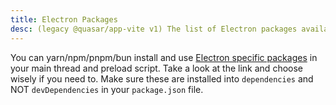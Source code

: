 ```yaml
---
title: Electron Packages
desc: (legacy @quasar/app-vite v1) The list of Electron packages available in a Quasar app.
---
```

You can yarn/npm/pnpm/bun install and use [Electron specific packages](https://zeke.github.io/electron.atom.io/userland/most_downloaded_packages) in your main thread and preload script. Take a look at the link and choose wisely if you need to. Make sure these are installed into `dependencies` and NOT `devDependencies` in your `package.json` file.
